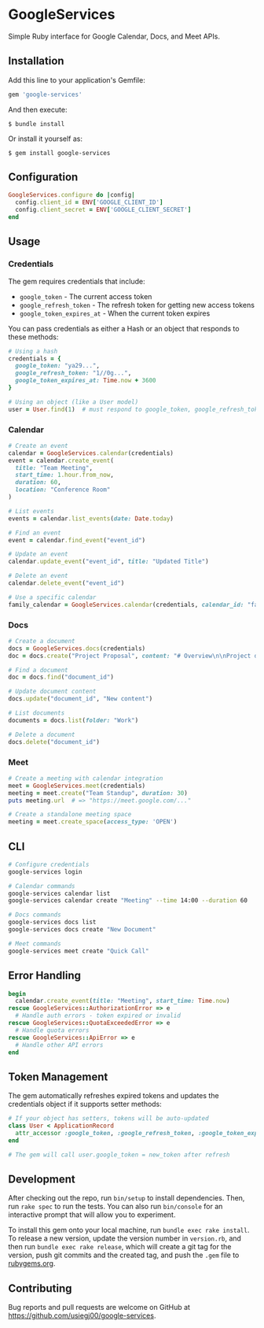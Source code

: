 # GoogleServices

Simple Ruby interface for Google Calendar, Docs, and Meet APIs.

## Installation

Add this line to your application's Gemfile:

```ruby
gem 'google-services'
```

And then execute:

    $ bundle install

Or install it yourself as:

    $ gem install google-services

## Configuration

```ruby
GoogleServices.configure do |config|
  config.client_id = ENV['GOOGLE_CLIENT_ID']
  config.client_secret = ENV['GOOGLE_CLIENT_SECRET']
end
```

## Usage

### Credentials

The gem requires credentials that include:
- `google_token` - The current access token
- `google_refresh_token` - The refresh token for getting new access tokens
- `google_token_expires_at` - When the current token expires

You can pass credentials as either a Hash or an object that responds to these methods:

```ruby
# Using a hash
credentials = {
  google_token: "ya29...",
  google_refresh_token: "1//0g...",
  google_token_expires_at: Time.now + 3600
}

# Using an object (like a User model)
user = User.find(1)  # must respond to google_token, google_refresh_token, google_token_expires_at
```

### Calendar

```ruby
# Create an event
calendar = GoogleServices.calendar(credentials)
event = calendar.create_event(
  title: "Team Meeting",
  start_time: 1.hour.from_now,
  duration: 60,
  location: "Conference Room"
)

# List events
events = calendar.list_events(date: Date.today)

# Find an event
event = calendar.find_event("event_id")

# Update an event
calendar.update_event("event_id", title: "Updated Title")

# Delete an event
calendar.delete_event("event_id")

# Use a specific calendar
family_calendar = GoogleServices.calendar(credentials, calendar_id: "family@gmail.com")
```

### Docs

```ruby
# Create a document
docs = GoogleServices.docs(credentials)
doc = docs.create("Project Proposal", content: "# Overview\n\nProject details...")

# Find a document
doc = docs.find("document_id")

# Update document content
docs.update("document_id", "New content")

# List documents
documents = docs.list(folder: "Work")

# Delete a document
docs.delete("document_id")
```

### Meet

```ruby
# Create a meeting with calendar integration
meet = GoogleServices.meet(credentials)
meeting = meet.create("Team Standup", duration: 30)
puts meeting.url  # => "https://meet.google.com/..."

# Create a standalone meeting space
meeting = meet.create_space(access_type: 'OPEN')
```

## CLI

```bash
# Configure credentials
google-services login

# Calendar commands
google-services calendar list
google-services calendar create "Meeting" --time 14:00 --duration 60

# Docs commands
google-services docs list
google-services docs create "New Document"

# Meet commands
google-services meet create "Quick Call"
```

## Error Handling

```ruby
begin
  calendar.create_event(title: "Meeting", start_time: Time.now)
rescue GoogleServices::AuthorizationError => e
  # Handle auth errors - token expired or invalid
rescue GoogleServices::QuotaExceededError => e
  # Handle quota errors
rescue GoogleServices::ApiError => e
  # Handle other API errors
end
```

## Token Management

The gem automatically refreshes expired tokens and updates the credentials object if it supports setter methods:

```ruby
# If your object has setters, tokens will be auto-updated
class User < ApplicationRecord
  attr_accessor :google_token, :google_refresh_token, :google_token_expires_at
end

# The gem will call user.google_token = new_token after refresh
```

## Development

After checking out the repo, run `bin/setup` to install dependencies. Then, run `rake spec` to run the tests. You can also run `bin/console` for an interactive prompt that will allow you to experiment.

To install this gem onto your local machine, run `bundle exec rake install`. To release a new version, update the version number in `version.rb`, and then run `bundle exec rake release`, which will create a git tag for the version, push git commits and the created tag, and push the `.gem` file to [rubygems.org](https://rubygems.org).

## Contributing

Bug reports and pull requests are welcome on GitHub at https://github.com/usiegj00/google-services.
